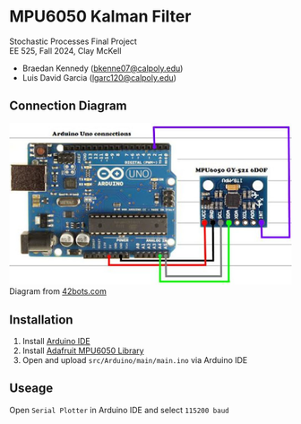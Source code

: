 # MPU6050 Kalman Filter

Stochastic Processes Final Project  
EE 525, Fall 2024, Clay McKell

- Braedan Kennedy (bkenne07@calpoly.edu)
- Luis David Garcia (lgarc120@calpoly.edu)

## Connection Diagram

![connection_diagram](.github/connection_diagram.jpg)  
Diagram from [42bots.com](https://42bots.com/tutorials/arduino-uno-and-the-invensense-mpu-6050-6dof-imu/)

## Installation

1. Install [Arduino IDE](https://www.arduino.cc/en/software)
2. Install [Adafruit MPU6050 Library](https://github.com/adafruit/Adafruit_MPU6050)
3. Open and upload `src/Arduino/main/main.ino` via Arduino IDE

## Useage

Open `Serial Plotter` in Arduino IDE and select `115200 baud`
